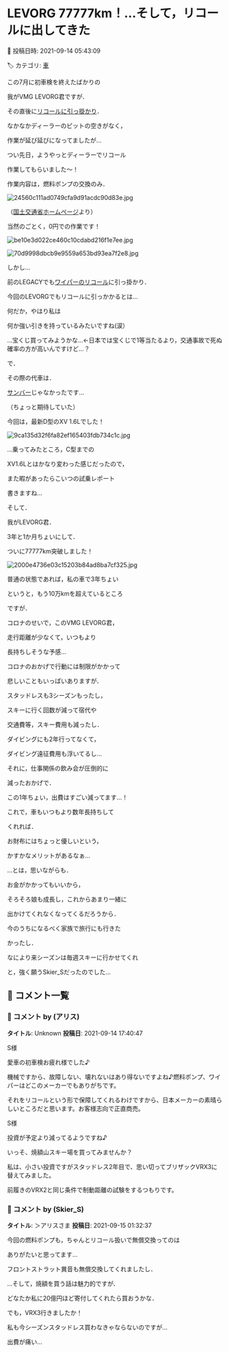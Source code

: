 # LEVORG 77777km！…そして，リコールに出してきた

📅 投稿日時: 2021-09-14 05:43:09

🏷️ カテゴリ: [車](cba0e8330b3f2ded7c1addfacc75d4547.md)

この7月に初車検を終えたばかりの


我がVMG LEVORG君ですが．


その直後に[リコールに引っ掛かり](e61a854262f92b7058135c5ea4125cc8b.md)．


なかなかディーラーのピットの空きがなく，


作業が延び延びになってましたが…





つい先日，ようやっとディーラーでリコール


作業してもらいました～！


作業内容は，燃料ポンプの交換のみ．




![24560c111ad0749cfa9d91acdc90d83e.jpg](images/24560c111ad0749cfa9d91acdc90d83e.jpg)




（[国土交通省ホームページ](https://www.mlit.go.jp/report/press/content/001416824.pdf)より）





当然のごとく，0円での作業です！




![be10e3d022ce460c10cdabd216f1e7ee.jpg](images/be10e3d022ce460c10cdabd216f1e7ee.jpg)









![70d9998dbcb9e9559a653bd93ea7f2e8.jpg](images/70d9998dbcb9e9559a653bd93ea7f2e8.jpg)







しかし…


前のLEGACYでも[ワイパーのリコール](e8790ecc6e0ca42007c85d731fe9640f8.md)に引っ掛かり．


今回のLEVORGでもリコールに引っかかるとは…


何だか，やはり私は


何か強い引きを持っているみたいですね(涙）


…宝くじ買ってみようかな…←日本では宝くじで1等当たるより，交通事故で死ぬ確率の方が高いんですけど…？





で．


その際の代車は．


[サンバー](e89c59157670eec668c354fcb08445487.md)じゃなかったです…


（ちょっと期待していた）





今回は，最新D型のXV 1.6Lでした！




![9ca135d32f6fa82ef165403fdb734c1c.jpg](images/9ca135d32f6fa82ef165403fdb734c1c.jpg)




…乗ってみたところ，C型までの


XV1.6Lとはかなり変わった感じだったので，


また暇があったらこいつの試乗レポート


書きますね…





そして．


我がLEVORG君．


3年と1か月ちょいにして．


ついに77777km突破しました！




![2000e4736e03c15203b84ad8ba7cf325.jpg](images/2000e4736e03c15203b84ad8ba7cf325.jpg)







普通の状態であれば，私の車で3年ちょい


というと，もう10万kmを超えているところ


ですが．


コロナのせいで，このVMG LEVORG君，


走行距離が少なくて，いつもより


長持ちしそうな予感…





コロナのおかげで行動には制限がかかって


悲しいこともいっぱいありますが．





スタッドレスも3シーズンもったし，


スキーに行く回数が減って宿代や


交通費等，スキー費用も減ったし．


ダイビングにも2年行ってなくて，


ダイビング遠征費用も浮いてるし…


それに，仕事関係の飲み会が圧倒的に


減ったおかげで．


この1年ちょい，出費はすごい減ってます…！





これで，車もいつもより数年長持ちして


くれれば．


お財布にはちょっと優しいという，


かすかなメリットがあるなぁ…





…とは，思いながらも．


お金がかかってもいいから，


そろそろ娘も成長し，これからあまり一緒に


出かけてくれなくなってくるだろうから．


今のうちになるべく家族で旅行にも行きた


かったし．


なにより来シーズンは毎週スキーに行かせてくれ


と，強く願うSkier_Sだったのでした…

## 💬 コメント一覧

### 💬 コメント by (アリス)
**タイトル**: Unknown
**投稿日**: 2021-09-14 17:40:47

S様



愛車の初車検お疲れ様でした♪

機械ですから、故障しない、壊れないはあり得ないですよね♪燃料ポンプ、ワイパーはどこのメーカーでもありがちです。

それをリコールという形で保障してくれるわけですから、日本メーカーの素晴らしいところだと思います。お客様志向で正直商売。



S様

投資が予定より減ってるようですね♪

いっそ、焼額山スキー場を買ってみませんか？



私は、小さい投資ですがスタッドレス2年目で、思い切ってブリザックVRX3に替えてみました。

前履きのVRX2と同じ条件で制動距離の試験をするつもりです。

### 💬 コメント by (Skier_S)
**タイトル**: ＞アリスさま
**投稿日**: 2021-09-15 01:32:37

今回の燃料ポンプも，ちゃんとリコール扱いで無償交換ってのは

ありがたいと思ってます…

フロントストラット異音も無償交換してくれましたし．

…そして，焼額を買う話は魅力的ですが．

どなたか私に20億円ほど寄付してくれたら買おうかな．



でも，VRX3行きましたか！

私も今シーズンスタッドレス買わなきゃならないのですが…

出費が痛い…

